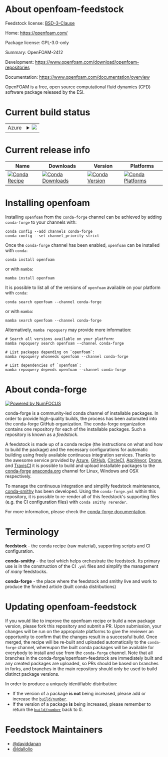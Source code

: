 About openfoam-feedstock
========================

Feedstock license: [BSD-3-Clause](https://github.com/conda-forge/openfoam-feedstock/blob/main/LICENSE.txt)

Home: https://openfoam.com/

Package license: GPL-3.0-only

Summary: OpenFOAM-2412

Development: https://www.openfoam.com/download/openfoam-repositories

Documentation: https://www.openfoam.com/documentation/overview

OpenFOAM is a free, open source computational fluid dynamics (CFD)
software package released by the ESI.


Current build status
====================


<table>
    
  <tr>
    <td>Azure</td>
    <td>
      <details>
        <summary>
          <a href="https://dev.azure.com/conda-forge/feedstock-builds/_build/latest?definitionId=25449&branchName=main">
            <img src="https://dev.azure.com/conda-forge/feedstock-builds/_apis/build/status/openfoam-feedstock?branchName=main">
          </a>
        </summary>
        <table>
          <thead><tr><th>Variant</th><th>Status</th></tr></thead>
          <tbody><tr>
              <td>linux_64</td>
              <td>
                <a href="https://dev.azure.com/conda-forge/feedstock-builds/_build/latest?definitionId=25449&branchName=main">
                  <img src="https://dev.azure.com/conda-forge/feedstock-builds/_apis/build/status/openfoam-feedstock?branchName=main&jobName=linux&configuration=linux%20linux_64_" alt="variant">
                </a>
              </td>
            </tr>
          </tbody>
        </table>
      </details>
    </td>
  </tr>
</table>

Current release info
====================

| Name | Downloads | Version | Platforms |
| --- | --- | --- | --- |
| [![Conda Recipe](https://img.shields.io/badge/recipe-openfoam-green.svg)](https://anaconda.org/conda-forge/openfoam) | [![Conda Downloads](https://img.shields.io/conda/dn/conda-forge/openfoam.svg)](https://anaconda.org/conda-forge/openfoam) | [![Conda Version](https://img.shields.io/conda/vn/conda-forge/openfoam.svg)](https://anaconda.org/conda-forge/openfoam) | [![Conda Platforms](https://img.shields.io/conda/pn/conda-forge/openfoam.svg)](https://anaconda.org/conda-forge/openfoam) |

Installing openfoam
===================

Installing `openfoam` from the `conda-forge` channel can be achieved by adding `conda-forge` to your channels with:

```
conda config --add channels conda-forge
conda config --set channel_priority strict
```

Once the `conda-forge` channel has been enabled, `openfoam` can be installed with `conda`:

```
conda install openfoam
```

or with `mamba`:

```
mamba install openfoam
```

It is possible to list all of the versions of `openfoam` available on your platform with `conda`:

```
conda search openfoam --channel conda-forge
```

or with `mamba`:

```
mamba search openfoam --channel conda-forge
```

Alternatively, `mamba repoquery` may provide more information:

```
# Search all versions available on your platform:
mamba repoquery search openfoam --channel conda-forge

# List packages depending on `openfoam`:
mamba repoquery whoneeds openfoam --channel conda-forge

# List dependencies of `openfoam`:
mamba repoquery depends openfoam --channel conda-forge
```


About conda-forge
=================

[![Powered by
NumFOCUS](https://img.shields.io/badge/powered%20by-NumFOCUS-orange.svg?style=flat&colorA=E1523D&colorB=007D8A)](https://numfocus.org)

conda-forge is a community-led conda channel of installable packages.
In order to provide high-quality builds, the process has been automated into the
conda-forge GitHub organization. The conda-forge organization contains one repository
for each of the installable packages. Such a repository is known as a *feedstock*.

A feedstock is made up of a conda recipe (the instructions on what and how to build
the package) and the necessary configurations for automatic building using freely
available continuous integration services. Thanks to the awesome service provided by
[Azure](https://azure.microsoft.com/en-us/services/devops/), [GitHub](https://github.com/),
[CircleCI](https://circleci.com/), [AppVeyor](https://www.appveyor.com/),
[Drone](https://cloud.drone.io/welcome), and [TravisCI](https://travis-ci.com/)
it is possible to build and upload installable packages to the
[conda-forge](https://anaconda.org/conda-forge) [anaconda.org](https://anaconda.org/)
channel for Linux, Windows and OSX respectively.

To manage the continuous integration and simplify feedstock maintenance,
[conda-smithy](https://github.com/conda-forge/conda-smithy) has been developed.
Using the ``conda-forge.yml`` within this repository, it is possible to re-render all of
this feedstock's supporting files (e.g. the CI configuration files) with ``conda smithy rerender``.

For more information, please check the [conda-forge documentation](https://conda-forge.org/docs/).

Terminology
===========

**feedstock** - the conda recipe (raw material), supporting scripts and CI configuration.

**conda-smithy** - the tool which helps orchestrate the feedstock.
                   Its primary use is in the construction of the CI ``.yml`` files
                   and simplify the management of *many* feedstocks.

**conda-forge** - the place where the feedstock and smithy live and work to
                  produce the finished article (built conda distributions)


Updating openfoam-feedstock
===========================

If you would like to improve the openfoam recipe or build a new
package version, please fork this repository and submit a PR. Upon submission,
your changes will be run on the appropriate platforms to give the reviewer an
opportunity to confirm that the changes result in a successful build. Once
merged, the recipe will be re-built and uploaded automatically to the
`conda-forge` channel, whereupon the built conda packages will be available for
everybody to install and use from the `conda-forge` channel.
Note that all branches in the conda-forge/openfoam-feedstock are
immediately built and any created packages are uploaded, so PRs should be based
on branches in forks, and branches in the main repository should only be used to
build distinct package versions.

In order to produce a uniquely identifiable distribution:
 * If the version of a package **is not** being increased, please add or increase
   the [``build/number``](https://docs.conda.io/projects/conda-build/en/latest/resources/define-metadata.html#build-number-and-string).
 * If the version of a package **is** being increased, please remember to return
   the [``build/number``](https://docs.conda.io/projects/conda-build/en/latest/resources/define-metadata.html#build-number-and-string)
   back to 0.

Feedstock Maintainers
=====================

* [@daviddanan](https://github.com/daviddanan/)
* [@ldallolio](https://github.com/ldallolio/)

